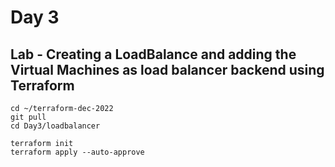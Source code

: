 # Day 3

## Lab - Creating a LoadBalance and adding the Virtual Machines as load balancer backend using Terraform
```
cd ~/terraform-dec-2022
git pull
cd Day3/loadbalancer

terraform init
terraform apply --auto-approve
```

